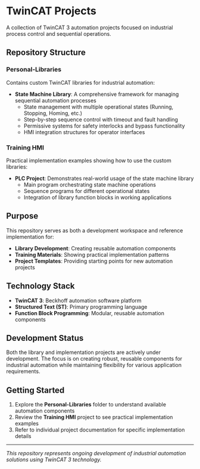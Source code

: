 # TwinCAT Projects

A collection of TwinCAT 3 automation projects focused on industrial process control and sequential operations.

## Repository Structure

### Personal-Libraries
Contains custom TwinCAT libraries for industrial automation:

- **State Machine Library**: A comprehensive framework for managing sequential automation processes
  - State management with multiple operational states (Running, Stopping, Homing, etc.)
  - Step-by-step sequence control with timeout and fault handling
  - Permissive systems for safety interlocks and bypass functionality
  - HMI integration structures for operator interfaces

### Training HMI
Practical implementation examples showing how to use the custom libraries:

- **PLC Project**: Demonstrates real-world usage of the state machine library
  - Main program orchestrating state machine operations
  - Sequence programs for different operational states
  - Integration of library function blocks in working applications

## Purpose

This repository serves as both a development workspace and reference implementation for:

- **Library Development**: Creating reusable automation components
- **Training Materials**: Showing practical implementation patterns
- **Project Templates**: Providing starting points for new automation projects

## Technology Stack

- **TwinCAT 3**: Beckhoff automation software platform
- **Structured Text (ST)**: Primary programming language
- **Function Block Programming**: Modular, reusable automation components

## Development Status

Both the library and implementation projects are actively under development. The focus is on creating robust, reusable components for industrial automation while maintaining flexibility for various application requirements.

## Getting Started

1. Explore the **Personal-Libraries** folder to understand available automation components
2. Review the **Training HMI** project to see practical implementation examples
3. Refer to individual project documentation for specific implementation details

---

*This repository represents ongoing development of industrial automation solutions using TwinCAT 3 technology.*